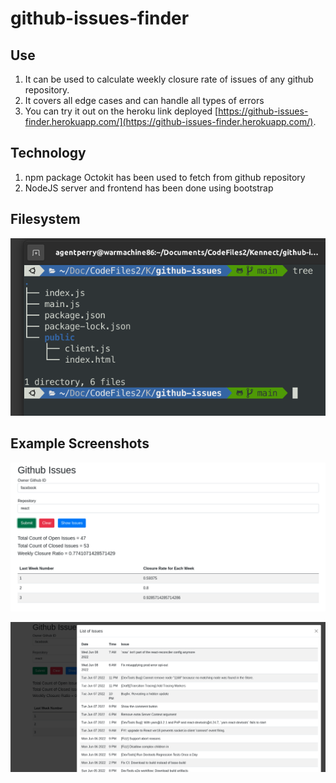 # github-issues-finder

## Use

1. It can be used to calculate weekly closure rate of issues of any github repository.
2. It covers all edge cases and can handle all types of errors
3. You can try it out on the heroku link deployed [https://github-issues-finder.herokuapp.com/](https://github-issues-finder.herokuapp.com/).

## Technology

1. npm package Octokit has been used to fetch from github repository
2. NodeJS server and frontend has been done using bootstrap

## Filesystem
![images/photo.png](images/photo.png)

## Example Screenshots

![images/1.png](images/1.png)


![images/2.png](images/2.png)
